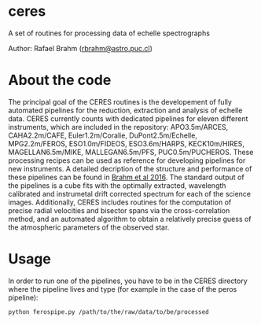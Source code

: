 # ceres
A set of routines for processing data of echelle spectrographs

Author: Rafael Brahm (rbrahm@astro.puc.cl)

# About the code
The principal goal of the CERES routines is the developement of fully automated pipelines for the reduction, extraction and analysis of echelle data. CERES currently counts with dedicated pipelines for eleven different instruments, which are included in the repository: APO3.5m/ARCES, CAHA2.2m/CAFE, Euler1.2m/Coralie, DuPont2.5m/Echelle, MPG2.2m/FEROS, ESO1.0m/FIDEOS, ESO3.6m/HARPS, KECK10m/HIRES, MAGELLAN6.5m/MIKE, MALLEGAN6.5m/PFS, PUC0.5m/PUCHEROS. These processing recipes can be used as reference for developing pipelines for new instruments. A detailed decription of the structure and performance of these pipelines can be found in [Brahm et al 2016](http://adsabs.harvard.edu/abs/2016arXiv160705792B). The standard output of the pipelines is a cube fits with the optimally extracted, wavelength calibrated and instrumetal drift corrected spectrum for each of the science images. Additionally, CERES includes routines for the computation of precise radial velocities and bisector spans via the cross-correlation method, and an automated algorithm to obtain a relatively precise guess of the atmospheric parameters of the observed star.

# Usage
In order to run one of the pipelines, you have to be in the CERES directory where the pipeline lives and type (for example in the case of the peros pipeline):

    python ferospipe.py /path/to/the/raw/data/to/be/processed



